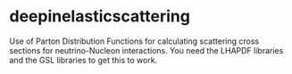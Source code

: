 # deepinelasticscattering
Use of Parton Distribution Functions for calculating scattering cross sections for neutrino-Nucleon interactions.
You need the LHAPDF libraries and the GSL libraries to get this to work.
